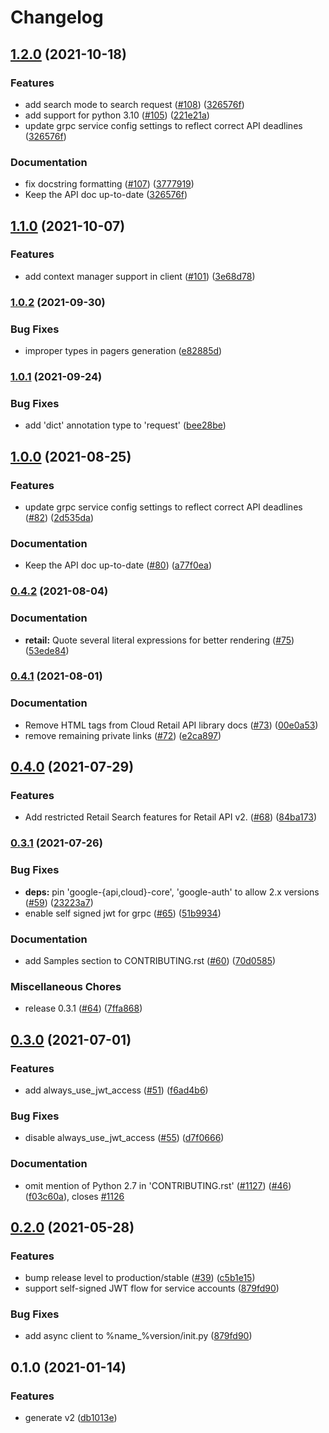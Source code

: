 # Changelog

## [1.2.0](https://www.github.com/googleapis/python-retail/compare/v1.1.0...v1.2.0) (2021-10-18)


### Features

* add search mode to search request ([#108](https://www.github.com/googleapis/python-retail/issues/108)) ([326576f](https://www.github.com/googleapis/python-retail/commit/326576f696e5890ff240d362e81efba94b835f7e))
* add support for python 3.10 ([#105](https://www.github.com/googleapis/python-retail/issues/105)) ([221e21a](https://www.github.com/googleapis/python-retail/commit/221e21a48a375d7f4b31d6bcf79d77898cb33190))
* update grpc service config settings to reflect correct API deadlines ([326576f](https://www.github.com/googleapis/python-retail/commit/326576f696e5890ff240d362e81efba94b835f7e))


### Documentation

* fix docstring formatting ([#107](https://www.github.com/googleapis/python-retail/issues/107)) ([3777919](https://www.github.com/googleapis/python-retail/commit/37779197eb52c45a347d52a7c3916608d62ec5e1))
* Keep the API doc up-to-date ([326576f](https://www.github.com/googleapis/python-retail/commit/326576f696e5890ff240d362e81efba94b835f7e))

## [1.1.0](https://www.github.com/googleapis/python-retail/compare/v1.0.2...v1.1.0) (2021-10-07)


### Features

* add context manager support in client ([#101](https://www.github.com/googleapis/python-retail/issues/101)) ([3e68d78](https://www.github.com/googleapis/python-retail/commit/3e68d78e6f0c5d2e65f148935446baa92b5dd8ef))

### [1.0.2](https://www.github.com/googleapis/python-retail/compare/v1.0.1...v1.0.2) (2021-09-30)


### Bug Fixes

* improper types in pagers generation ([e82885d](https://www.github.com/googleapis/python-retail/commit/e82885ddcd9926e0b1a5c869e5843c534015b566))

### [1.0.1](https://www.github.com/googleapis/python-retail/compare/v1.0.0...v1.0.1) (2021-09-24)


### Bug Fixes

* add 'dict' annotation type to 'request' ([bee28be](https://www.github.com/googleapis/python-retail/commit/bee28be042f00bc030a789959cb2043b927a6a50))

## [1.0.0](https://www.github.com/googleapis/python-retail/compare/v0.4.2...v1.0.0) (2021-08-25)


### Features

* update grpc service config settings to reflect correct API deadlines ([#82](https://www.github.com/googleapis/python-retail/issues/82)) ([2d535da](https://www.github.com/googleapis/python-retail/commit/2d535dabd51ea101663d45d20b8fe125701a61d3))


### Documentation

* Keep the API doc up-to-date ([#80](https://www.github.com/googleapis/python-retail/issues/80)) ([a77f0ea](https://www.github.com/googleapis/python-retail/commit/a77f0ea03ab1d5a2cb976bb2bff3739c15026558))

### [0.4.2](https://www.github.com/googleapis/python-retail/compare/v0.4.1...v0.4.2) (2021-08-04)


### Documentation

* **retail:** Quote several literal expressions for better rendering ([#75](https://www.github.com/googleapis/python-retail/issues/75)) ([53ede84](https://www.github.com/googleapis/python-retail/commit/53ede84d0115fc3edfb2deab0203ed9fd9dcbf9d))

### [0.4.1](https://www.github.com/googleapis/python-retail/compare/v0.4.0...v0.4.1) (2021-08-01)


### Documentation

* Remove HTML tags from Cloud Retail API library docs ([#73](https://www.github.com/googleapis/python-retail/issues/73)) ([00e0a53](https://www.github.com/googleapis/python-retail/commit/00e0a53b77ba75d2a05c4d72242a6323ed32dfa1))
* remove remaining private links ([#72](https://www.github.com/googleapis/python-retail/issues/72)) ([e2ca897](https://www.github.com/googleapis/python-retail/commit/e2ca897a71fba760d5b838a5fc15307a44024683))

## [0.4.0](https://www.github.com/googleapis/python-retail/compare/v0.3.1...v0.4.0) (2021-07-29)


### Features

* Add restricted Retail Search features for Retail API v2. ([#68](https://www.github.com/googleapis/python-retail/issues/68)) ([84ba173](https://www.github.com/googleapis/python-retail/commit/84ba173d4eadd75cc5289ce76ee800909b20a5ff))

### [0.3.1](https://www.github.com/googleapis/python-retail/compare/v0.3.0...v0.3.1) (2021-07-26)


### Bug Fixes

* **deps:** pin 'google-{api,cloud}-core', 'google-auth' to allow 2.x versions ([#59](https://www.github.com/googleapis/python-retail/issues/59)) ([23223a7](https://www.github.com/googleapis/python-retail/commit/23223a7a195511f4fd63a638f7680999eb4fb554))
* enable self signed jwt for grpc ([#65](https://www.github.com/googleapis/python-retail/issues/65)) ([51b9934](https://www.github.com/googleapis/python-retail/commit/51b9934977c367b4d19a8d104905224386c08c2e))


### Documentation

* add Samples section to CONTRIBUTING.rst ([#60](https://www.github.com/googleapis/python-retail/issues/60)) ([70d0585](https://www.github.com/googleapis/python-retail/commit/70d0585541bb5cfcf698f5223dec3f5a8ebd5b97))


### Miscellaneous Chores

* release 0.3.1 ([#64](https://www.github.com/googleapis/python-retail/issues/64)) ([7ffa868](https://www.github.com/googleapis/python-retail/commit/7ffa868ec872930b37368d9eb7c87ff468b75d48))

## [0.3.0](https://www.github.com/googleapis/python-retail/compare/v0.2.0...v0.3.0) (2021-07-01)


### Features

* add always_use_jwt_access ([#51](https://www.github.com/googleapis/python-retail/issues/51)) ([f6ad4b6](https://www.github.com/googleapis/python-retail/commit/f6ad4b6586924129baecc9fc0536559590518bf6))


### Bug Fixes

* disable always_use_jwt_access ([#55](https://www.github.com/googleapis/python-retail/issues/55)) ([d7f0666](https://www.github.com/googleapis/python-retail/commit/d7f0666dd00706e19bf73656d7379ad01805f61d))


### Documentation

* omit mention of Python 2.7 in 'CONTRIBUTING.rst' ([#1127](https://www.github.com/googleapis/python-retail/issues/1127)) ([#46](https://www.github.com/googleapis/python-retail/issues/46)) ([f03c60a](https://www.github.com/googleapis/python-retail/commit/f03c60ab178f98ceda54d0ed594f83f6af20270f)), closes [#1126](https://www.github.com/googleapis/python-retail/issues/1126)

## [0.2.0](https://www.github.com/googleapis/python-retail/compare/v0.1.0...v0.2.0) (2021-05-28)


### Features

* bump release level to production/stable ([#39](https://www.github.com/googleapis/python-retail/issues/39)) ([c5b1e15](https://www.github.com/googleapis/python-retail/commit/c5b1e15f0d87dc5de7c511cb5b92a396e796ac8b))
* support self-signed JWT flow for service accounts ([879fd90](https://www.github.com/googleapis/python-retail/commit/879fd9014b358f220d47e381f2feac8fc931ea1e))


### Bug Fixes

* add async client to %name_%version/init.py ([879fd90](https://www.github.com/googleapis/python-retail/commit/879fd9014b358f220d47e381f2feac8fc931ea1e))

## 0.1.0 (2021-01-14)


### Features

* generate v2 ([db1013e](https://www.github.com/googleapis/python-retail/commit/db1013e06d8239ce790581f58696e7e9e4aa81a8))
